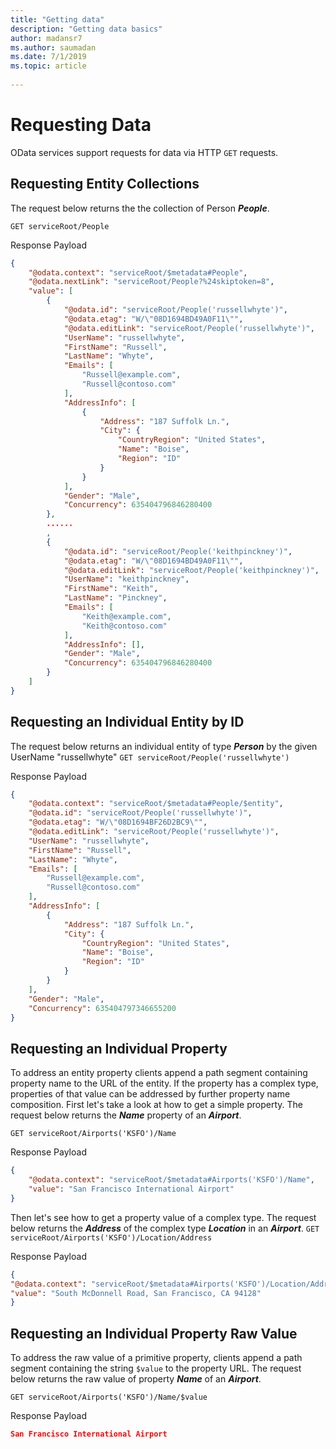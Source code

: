 ```yaml
---
title: "Getting data"
description: "Getting data basics"
author: madansr7
ms.author: saumadan
ms.date: 7/1/2019
ms.topic: article
 
---
```

# Requesting Data

OData services support requests for data via HTTP `GET` requests.

## Requesting Entity Collections

The request below returns the the collection of Person ***People***.

`GET serviceRoot/People`

Response Payload

```json
{
    "@odata.context": "serviceRoot/$metadata#People",
    "@odata.nextLink": "serviceRoot/People?%24skiptoken=8",
    "value": [
        {
            "@odata.id": "serviceRoot/People('russellwhyte')",
            "@odata.etag": "W/\"08D1694BD49A0F11\"",
            "@odata.editLink": "serviceRoot/People('russellwhyte')",
            "UserName": "russellwhyte",
            "FirstName": "Russell",
            "LastName": "Whyte",
            "Emails": [
                "Russell@example.com",
                "Russell@contoso.com"
            ],
            "AddressInfo": [
                {
                    "Address": "187 Suffolk Ln.",
                    "City": {
                        "CountryRegion": "United States",
                        "Name": "Boise",
                        "Region": "ID"
                    }
                }
            ],
            "Gender": "Male",
            "Concurrency": 635404796846280400
        },
        ......
        ,
        {
            "@odata.id": "serviceRoot/People('keithpinckney')",
            "@odata.etag": "W/\"08D1694BD49A0F11\"",
            "@odata.editLink": "serviceRoot/People('keithpinckney')",
            "UserName": "keithpinckney",
            "FirstName": "Keith",
            "LastName": "Pinckney",
            "Emails": [
                "Keith@example.com",
                "Keith@contoso.com"
            ],
            "AddressInfo": [],
            "Gender": "Male",
            "Concurrency": 635404796846280400
        }
    ]
}
```

## Requesting an Individual Entity by ID

The request below returns an individual entity of type ***Person*** by the given UserName "russellwhyte"
`GET serviceRoot/People('russellwhyte') `

Response Payload

```json
{
    "@odata.context": "serviceRoot/$metadata#People/$entity",
    "@odata.id": "serviceRoot/People('russellwhyte')",
    "@odata.etag": "W/\"08D1694BF26D2BC9\"",
    "@odata.editLink": "serviceRoot/People('russellwhyte')",
    "UserName": "russellwhyte",
    "FirstName": "Russell",
    "LastName": "Whyte",
    "Emails": [
        "Russell@example.com",
        "Russell@contoso.com"
    ],
    "AddressInfo": [
        {
            "Address": "187 Suffolk Ln.",
            "City": {
                "CountryRegion": "United States",
                "Name": "Boise",
                "Region": "ID"
            }
        }
    ],
    "Gender": "Male",
    "Concurrency": 635404797346655200
}
```


## Requesting an Individual Property

To address an entity property clients append a path segment containing property name to the URL of the entity. If the property has a complex type, properties of that value can be addressed by further property name composition.
First let's take a look at how to get a simple property. The request below returns the ***Name*** property of an ***Airport***.

`GET serviceRoot/Airports('KSFO')/Name`

Response Payload

```json
{
    "@odata.context": "serviceRoot/$metadata#Airports('KSFO')/Name",
    "value": "San Francisco International Airport"
}
```

Then let's see how to get a property value of a complex type. The request below returns the ***Address*** of the complex type ***Location*** in an ***Airport***.
`GET serviceRoot/Airports('KSFO')/Location/Address `

Response Payload

```json
{
"@odata.context": "serviceRoot/$metadata#Airports('KSFO')/Location/Address",
"value": "South McDonnell Road, San Francisco, CA 94128"
}
```

## Requesting an Individual Property Raw Value

To address the raw value of a primitive property, clients append a path segment containing the string `$value` to the property URL. The request below returns the raw value of property ***Name*** of an ***Airport***.

`GET serviceRoot/Airports('KSFO')/Name/$value`

Response Payload

```json
San Francisco International Airport
```
